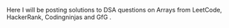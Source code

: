 Here I will be posting solutions to DSA questions on Arrays from LeetCode, HackerRank, Codingninjas and GfG .
